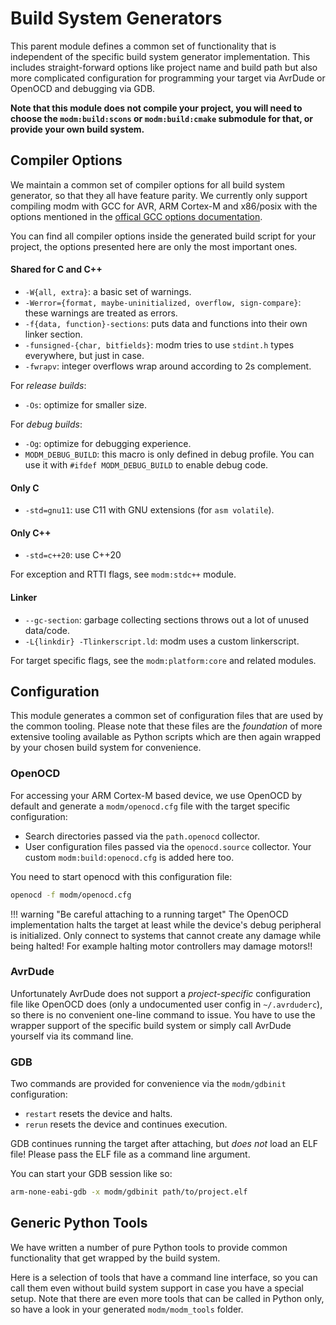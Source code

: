 # Build System Generators

This parent module defines a common set of functionality that is independent of
the specific build system generator implementation.
This includes straight-forward options like project name and build path
but also more complicated configuration for programming your target via
AvrDude or OpenOCD and debugging via GDB.

**Note that this module does not compile your project, you will need to choose
the `modm:build:scons` or `modm:build:cmake` submodule for that, or provide
your own build system.**


## Compiler Options

We maintain a common set of compiler options for all build system generator, so
that they all have feature parity. We currently only support compiling modm
with GCC for AVR, ARM Cortex-M and x86/posix with the options mentioned in the
[offical GCC options documentation][options].

You can find all compiler options inside the generated build script for your
project, the options presented here are only the most important ones.

#### Shared for C and C++

- `-W{all, extra}`: a basic set of warnings.
- `-Werror={format, maybe-uninitialized, overflow, sign-compare}`: these warnings are treated as errors.
- `-f{data, function}-sections`: puts data and functions into their own linker section.
- `-funsigned-{char, bitfields}`: modm tries to use `stdint.h` types everywhere, but just in case.
- `-fwrapv`: integer overflows wrap around according to 2s complement.

For *release builds*:

- `-Os`: optimize for smaller size.

For *debug builds*:

- `-Og`: optimize for debugging experience.
- `MODM_DEBUG_BUILD`: this macro is only defined in debug profile. You can use
                      it with `#ifdef MODM_DEBUG_BUILD` to enable debug code.

#### Only C

- `-std=gnu11`: use C11 with GNU extensions (for `asm volatile`).

#### Only C++

- `-std=c++20`: use C++20

For exception and RTTI flags, see `modm:stdc++` module.

#### Linker

- `--gc-section`: garbage collecting sections throws out a lot of unused data/code.
- `-L{linkdir} -Tlinkerscript.ld`: modm uses a custom linkerscript.

For target specific flags, see the `modm:platform:core` and related modules.

[options]: https://gcc.gnu.org/onlinedocs/gcc/Option-Summary.html


## Configuration

This module generates a common set of configuration files that are used by the
common tooling. Please note that these files are the *foundation* of more
extensive tooling available as Python scripts which are then again wrapped by
your chosen build system for convenience.


### OpenOCD

For accessing your ARM Cortex-M based device, we use OpenOCD by default and
generate a `modm/openocd.cfg` file with the target specific configuration:

- Search directories passed via the `path.openocd` collector.
- User configuration files passed via the `openocd.source` collector.
  Your custom `modm:build:openocd.cfg` is added here too.

You need to start openocd with this configuration file:

```sh
openocd -f modm/openocd.cfg
```

!!! warning "Be careful attaching to a running target"
    The OpenOCD implementation halts the target at least while the device's
    debug peripheral is initialized. Only connect to systems that cannot create
    any damage while being halted! For example halting motor controllers may
    damage motors!!


### AvrDude

Unfortunately AvrDude does not support a *project-specific* configuration file
like OpenOCD does (only a undocumented user config in `~/.avrduderc`), so there
is no convenient one-line command to issue. You have to use the wrapper support
of the specific build system or simply call AvrDude yourself via its command
line.


### GDB

Two commands are provided for convenience via the `modm/gdbinit` configuration:

- `restart` resets the device and halts.
- `rerun` resets the device and continues execution.

GDB continues running the target after attaching, but *does not* load an ELF
file! Please pass the ELF file as a command line argument.

You can start your GDB session like so:

```sh
arm-none-eabi-gdb -x modm/gdbinit path/to/project.elf
```


## Generic Python Tools

We have written a number of pure Python tools to provide common functionality
that get wrapped by the build system.

Here is a selection of tools that have a command line interface, so you can call
them even without build system support in case you have a special setup.
Note that there are even more tools that can be called in Python only, so have
a look in your generated `modm/modm_tools` folder.
